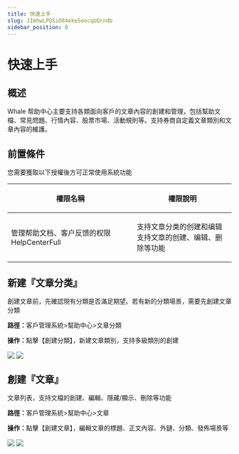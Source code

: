 ```yaml
---
title: 快速上手
slug: JImhwLPQSiO84eke5eocqUQrndb
sidebar_position: 0
---
```



# 快速上手

## 概述

Whale 帮助中心主要支持各類面向客戶的文章內容的創建和管理，包括幫助文檔、常見問題、行情內容、股票市場、活動規則等。支持券商自定義文章類別和文章內容的維護。

## 前置條件

您需要獲取以下授權後方可正常使用系統功能

<table header_row="1">
<colgroup>
<col width="437"/>
<col width="393"/>
</colgroup>
<thead>
<tr><th><p>權限名稱</p></th><th><p>權限說明</p></th></tr>
</thead>
<tbody>
<tr><td><p>管理帮助文档、客户反馈的权限<br/>HelpCenterFull</p></td><td><p>支持文章分类的创建和编辑<br/>支持文章的创建、编辑、删除等功能</p></td></tr>
</tbody>
</table>

## 新建『文章分类』

創建文章前，先確認現有分類是否滿足期望。若有新的分類場景，需要先創建文章分類

<b>路徑：</b>客戶管理系統&gt;幫助中心&gt;文章分類

<b>操作：</b>點擊【創建分類】，新建文章類別，支持多級類別的創建

<img src="/assets/LL6lbItsio0D5ixy00vcy0Omn8d.png" src-width="2740" src-height="1420" align="center"/>

<img src="/assets/Dw7fbYDXUox6yJxVbwtc9qojn1e.png" src-width="2748" src-height="1066" align="center"/>

## 創建『文章』

文章列表，支持文檔的創建、編輯、隱藏/顯示、刪除等功能

<b>路徑：</b>客戶管理系統&gt;幫助中心&gt;文章

<b>操作：</b>點擊【創建文章】，編輯文章的標題、正文內容、外鏈、分類、發佈場景等

<img src="/assets/Qgckbh834oFvKkxuoKNcxYmJnWf.png" src-width="2754" src-height="1438" align="center"/>

<img src="/assets/T2dpb0a8PoUw03xNKxPcKzzcn3c.png" src-width="2726" src-height="1436" align="center"/>

